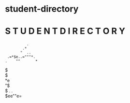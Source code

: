# student-directory

 S T U D E N T  D I R E C T O R Y
==================================

              .         
            .*          
           "  ..       
     .=*$e..="""*.     
    .    ""       *     
   $                  
   $                  
   *e   
    "$                                  
      $    .  .                                         
        $ee""e=                                          
